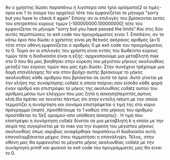 Αν ο χρήστης δώσει παραπάνω ή λιγότερα  απο τρία ορίσματα(2 οι τιμές-όρια και 1 το όνομα του αρχείου) τότε του εμφανίζεται το μήνυμα "sorry but you have to check it again"
Επίσης αν οι επιλογές του βρίσκονται εκτός του επιτρεπτού εύρους τιμών [-100000000.100000000] τότε του εμφανίζεται το μήνυμα "sorry but you have passed the limits".Και στις δύο αυτές περιπτώσεις το exit code του προγράμματος ειναι 1. Επιπλέον, αν το κάτω όριο που δώσει ο χρήστης είναι μη θετικός ακέραιος αριθμός (a<1) τότε στην οθόνη εμφανίζεται ο αριθμός 0 με exit code του προγράμματος το 0. Τώρα αν οι επιλογές του χρήστη είναι εντός του δωθείντα εύρους τιμών τότε η διαδικασία είναι η εξής: 
 αρχικοποιούμε μια μεταβλητή max  στο 0 που θα μας βοηθήσει στην εύρεση του μέγιστου μήκους ακολουθίας μεταξύ του εύρους τιμών που μας έχει δώσει.
 Στην συνέχεια τρέχουμε μια δομή επανάληψης for και στον βρόχο αυτής βρίσκουμε το μήκος ακολουθίας κάθε αριθμου που βρίσκεται σε αυτά τα όρια .Αυτό γίνεται με την κλήση της συνάρτησης collatz η οποία παίρνει σαν είσοδο κάθε φορά έναν αριθμό και επιστρέφει το μήκος της  ακολουθίας collatz   αυτού του αριθμού,μέσω των ελέγχων που μας ζητά η άσκηση(περιττός,άρτιος κλπ).Θα πρέπει να τονιστεί πάντως ότι στην εντολη return με την οποία τερματίζει η συνάρτηση και συνάμα επιστρέφεται η τιμή της στο κύριο πρόγραμμα (main) ,προσθέτουμε το 1 καθώς στο μήκους του αριθμού προστίθεται το 1(εξ ορισμού-απο υπόθεση άσκησης) . Η τιμή που επιστρέφει η συνάρτηση collatz  δίνεται σε μια μεταβλητή k  η οποία με την σειρά της συγκρίνεται με το max  για την έυρεση του μέγιστου μήκους σκολουθίας όπως ακριβώς αναφέρθηκε παραπάνω.Η διαδικασία αυτή επαναλαμβάνεται μέχρις ότου τερματήσει η επανάληψη. Τέλος, στην οθόνη μας θα εμφανιστεί το μέγιστο μήκος ακολουθίας collatz  με την συνάρτηση printf και φυσικά το exit code του προγράμματός μας θα είναι το 0.
 
